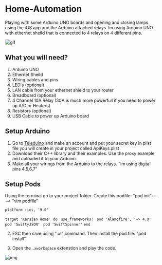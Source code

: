 # Home-Automation
Playing with some Arduino UNO boards and opening and closing lamps using the iOS app and the Arduino attached relays.
Im using Arduino UNO with ethernet sheild that is connected to 4 relays on 4 different pins.

![gif](http://i.imgur.com/5ttBi20.gif)

## What you will need?
1. Arduino UNO
2. Ethernet Sheild
3. Wiring cables and pins
4. LED's (optional)
5. LAN cable from your ethernet shield to your router
6. Breadboard (optional)
7. 4 Channel 10A Relay (30A is much more powerfull if you need to power up A/C or Heaters)
8. Resistors (optional)
9. USB Cable to power up Arduino board


## Setup Arduino
1. Go to [Teleduino](https://www.teleduino.org) and make an account and put your secret key in plist file you 
will create in your project
called ApiKeys.plist
2. Download their C++ library and their examples. Use the proxy example and uploaded it to your Arduino.
3. Make all your wirings from the Arduino to the relays. "Im using digital pins 4,5,6,7"

## Setup Pods
Using the terminal go to your project folder.
Create this podfile: "pod init" ----> "vim podfile"

 `platform :ios, '9.0'`

`target 'Karsian Home' do`
 ` use_frameworks!`
 ` pod 'Alamofire', '~> 4.0'`
 ` pod 'SwiftyJSON'`
 ` pod 'SwiftSpinner'`
`end`

2. ESC then save using ":x!" command. Then install the pod file: "pod install"

3. Open the `.xworkspace` extenstion and play the code.

![img](http://i.imgur.com/UsdzSb4.png)



